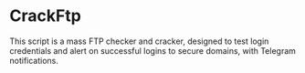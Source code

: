 # CrackFtp
This script is a mass FTP checker and cracker, designed to test login credentials and alert on successful logins to secure domains, with Telegram notifications.
